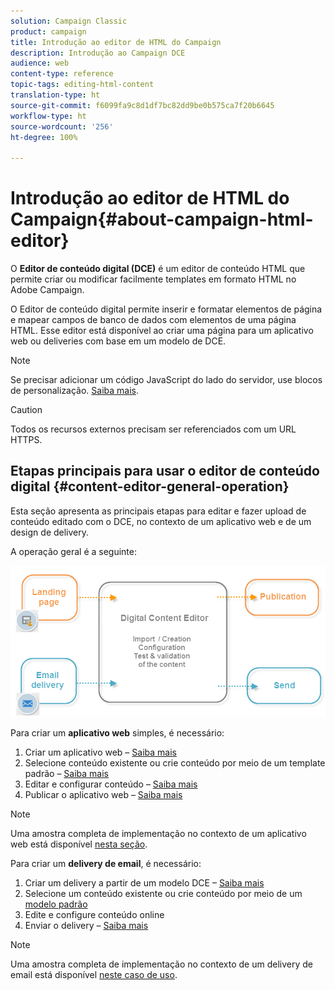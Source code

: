 ```yaml
---
solution: Campaign Classic
product: campaign
title: Introdução ao editor de HTML do Campaign
description: Introdução ao Campaign DCE
audience: web
content-type: reference
topic-tags: editing-html-content
translation-type: ht
source-git-commit: f6099fa9c8d1df7bc82dd9be0b575ca7f20b6645
workflow-type: ht
source-wordcount: '256'
ht-degree: 100%

---
```



# Introdução ao editor de HTML do Campaign{#about-campaign-html-editor}

O **Editor de conteúdo digital (DCE)** é um editor de conteúdo HTML que permite criar ou modificar facilmente templates em formato HTML no Adobe Campaign.

O Editor de conteúdo digital permite inserir e formatar elementos de página e mapear campos de banco de dados com elementos de uma página HTML. Esse editor está disponível ao criar uma página para um aplicativo web ou deliveries com base em um modelo de DCE.

>[!NOTE]
>
>Se precisar adicionar um código JavaScript do lado do servidor, use blocos de personalização. [Saiba mais](../../delivery/using/personalization-blocks.md).

>[!CAUTION]
>
>Todos os recursos externos precisam ser referenciados com um URL HTTPS.

## Etapas principais para usar o editor de conteúdo digital {#content-editor-general-operation}

Esta seção apresenta as principais etapas para editar e fazer upload de conteúdo editado com o DCE, no contexto de um aplicativo web e de um design de delivery.

A operação geral é a seguinte:

![](assets/dce_schema.png)

Para criar um **aplicativo web** simples, é necessário:

1. Criar um aplicativo web – [Saiba mais](../../web/using/creating-a-landing-page.md)
1. Selecione conteúdo existente ou crie conteúdo por meio de um template padrão – [Saiba mais](../../web/using/template-management.md)
1. Editar e configurar conteúdo – [Saiba mais](../../web/using/editing-content.md)
1. Publicar o aplicativo web – [Saiba mais](../../web/using/creating-a-landing-page.md#step-3---publishing-content)

>[!NOTE]
>
>Uma amostra completa de implementação no contexto de um aplicativo web está disponível [nesta seção](../../web/using/creating-a-landing-page.md).

Para criar um **delivery de email**, é necessário:

1. Criar um delivery a partir de um modelo DCE – [Saiba mais](../../web/using/use-case--creating-an-email-delivery.md)
1. Selecione um conteúdo existente ou crie conteúdo por meio de um [modelo padrão](../../web/using/template-management.md)
1. Edite e configure conteúdo online
1. Enviar o delivery – [Saiba mais](../../delivery/using/steps-about-delivery-creation-steps.md)

>[!NOTE]
>
>Uma amostra completa de implementação no contexto de um delivery de email está disponível [neste caso de uso](../../web/using/use-case--creating-an-email-delivery.md).
